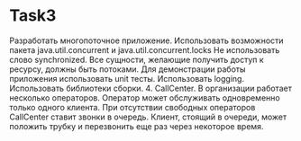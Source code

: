 ﻿# Task3
Разработать многопоточное приложение.
Использовать возможности пакета java.util.concurrent и java.util.concurrent.locks
Не использовать слово synchronized.
Все сущности, желающие получить доступ к ресурсу, должны быть потоками.
Для демонстрации работы приложения использовать unit тесты.
Использовать logging.
Использовать библиотеки сборки.
4.	CallCenter. В организации работает несколько операторов. Оператор может обслуживать одновременно только одного клиента. При отсутствии свободных операторов CallCenter ставит звонки в очередь. Клиент, стоящий в очереди, может положить трубку и перезвонить еще раз через некоторое время.